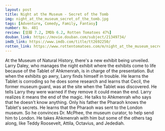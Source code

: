 ```yaml
---
layout: post 
title: Night at the Museum - Secret of the Tomb
img: night_at_the_museum_secret_of_the_tomb.jpg
tags: [Adventure, Comedy, Family, Fantasy]
number: No. 481
review: [豆瓣 7.2, IMDb 6.2, Rotten Tomatoes 47%]
douban_link: https://movie.douban.com/subject/21349734/
imdb_link: https://www.imdb.com/title/tt2692250/
rotten_link: https://www.rottentomatoes.com/m/night_at_the_museum_secret_of_the_tomb
---
```


At the Museum of Natural History, there's a new exhibit being unveiled. Larry Daley, who manages the night exhibit where the exhibits come to life because of the Tablet of Ahkmenrah, is in charge of the presentation. But when the exhibits go awry, Larry finds himself in trouble. He learns the Tablet is corroding so he does some research and learns that Cecil, the former museum guard, was at the site when the Tablet was discovered. He tells Larry they were warned if they remove it could mean the end. Larry realizes it means the end of the magic. He talks to Ahkmenrah who says that he doesn't know anything. Only his father the Pharaoh knows the Tablet's secrets. He learns that the Pharaoh was sent to the London museum. So he convinces Dr. McPhee, the museum curator, to help send him to London. He takes Ahkmenrah with him but some of the others tag along, like Teddy Roosevelt, Attila, Octavius, and Jedediah.